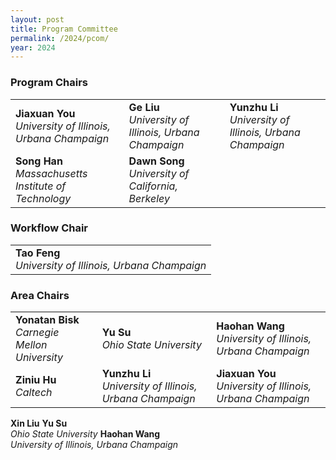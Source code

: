 ```yaml
---
layout: post
title: Program Committee
permalink: /2024/pcom/
year: 2024
---
```


### Program Chairs
<table>
<tr>
    <td><strong>Jiaxuan You</strong><br><em>University of Illinois, Urbana Champaign</em></td>
    <td><strong>Ge Liu</strong><br><em>University of Illinois, Urbana Champaign</em></td>
    <td><strong>Yunzhu Li </strong><br><em>University of Illinois, Urbana Champaign</em></td>
</tr>
<tr>
    <td><strong>Song Han</strong><br><em>Massachusetts Institute of Technology</em></td>
    <td><strong>Dawn Song</strong><br><em>University of California, Berkeley</em></td>
</tr>
</table>

### Workflow Chair
<table>
<tr>
    <td><strong>Tao Feng</strong><br><em>University of Illinois, Urbana Champaign</em></td>
</tr>
</table>

### Area Chairs

<table>
<tr>
    <td><strong>Yonatan Bisk</strong><br><em>Carnegie Mellon University</em></td>
    <td><strong>Yu Su</strong><br><em>Ohio State University</em></td>
    <td><strong>Haohan Wang</strong><br><em>University of Illinois, Urbana Champaign</em></td>
</tr>
<tr>
    <td><strong>Ziniu Hu</strong><br><em>Caltech</em></td>
    <td><strong>Yunzhu Li</strong><br><em>University of Illinois, Urbana Champaign</em></td>
    <td><strong>Jiaxuan You</strong><br><em>University of Illinois, Urbana Champaign</em></td>
</tr>
</table>


<tr>
    <td><strong>Xin Liu</strong></td>
    <td><strong>Yu Su</strong><br><em>Ohio State University</em></td>
    <td><strong>Haohan Wang</strong><br><em>University of Illinois, Urbana Champaign</em></td>
</tr>
